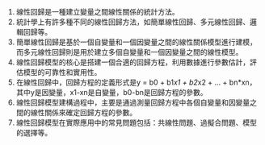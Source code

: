 1. 線性回歸是一種建立變量之間線性關係的統計方法。
2. 統計學上有許多種不同的線性回歸方法，如簡單線性回歸、多元線性回歸、邏輯回歸等。
3. 簡單線性回歸是基於一個自變量和一個因變量之間的線性關係模型進行建模，而多元線性回歸則是用於建立多個自變量和一個因變量之間的線性模型。
4. 線性回歸模型的核心是搭建一個合適的回歸方程，利用數據進行參數估計，評估模型的可靠性和實用性。
5. 在線性回歸中，回歸方程的定義形式是y = b0 + b1*x1 + b2*x2 + … + bn*xn，其中y是因變量，x1-xn是自變量，b0-bn是回歸方程的參數。
6. 線性回歸模型建構過程中，主要是通過測量回歸方程中各個自變量和因變量之間的線性關係來確定回歸方程的參數。
7. 線性回歸模型在實際應用中的常見問題包括：共線性問題、過擬合問題、模型的選擇等。